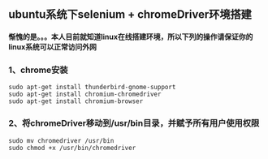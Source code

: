 ## ubuntu系统下selenium + chromeDriver环境搭建

#### 惭愧的是。。。本人目前就知道linux在线搭建环境，所以下列的操作请保证你的linux系统可以正常访问外网

### 1、chrome安装
	sudo apt-get install thunderbird-gnome-support
	sudo apt-get install chromium-chromedriver
	sudo apt-get install chromium-browser

### 2、将chromeDriver移动到/usr/bin目录，并赋予所有用户使用权限
	sudo mv chromedriver /usr/bin
	sudo chmod +x /usr/bin/chromedriver

